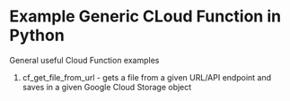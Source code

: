 # Example Generic CLoud Function in Python

General useful Cloud Function examples

1. cf_get_file_from_url - gets a file from a given URL/API endpoint and saves in a given Google Cloud Storage object
